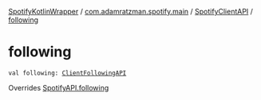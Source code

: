 [SpotifyKotlinWrapper](../../index.md) / [com.adamratzman.spotify.main](../index.md) / [SpotifyClientAPI](index.md) / [following](./following.md)

# following

`val following: `[`ClientFollowingAPI`](../../com.adamratzman.spotify.endpoints.client/-client-following-a-p-i/index.md)

Overrides [SpotifyAPI.following](../-spotify-a-p-i/following.md)

